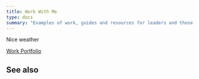 ```yaml
---
title: Work With Me
type: docs
summary: "Examples of work, guides and resources for leaders and those who aspire to be."
---
```

Nice weather

[Work Portfolio](/portfolio)

## See also

